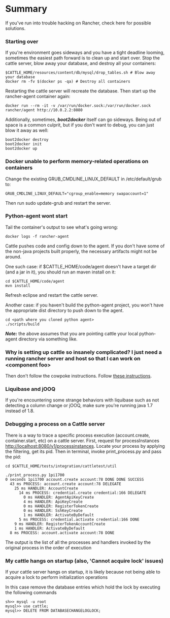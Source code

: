 # Summary
If you've run into trouble hacking on Rancher, check here for possible solutions.

### Starting over
If you're environment goes sideways and you have a tight deadline looming, sometimes the easiest path forward is to clean up and start over. Stop the cattle server, blow away your database, and destroy all your containers:
```
$CATTLE_HOME/resources/content/db/mysql/drop_tables.sh # Blow away your database
docker rm -fv $(docker ps -qa) # Destroy all containers
```
Restarting the cattle server will recreate the database. Then start up the rancher-agent container again:
```
docker run --rm -it -v /var/run/docker.sock:/var/run/docker.sock rancher/agent http://10.0.2.2:8080
```
Additionally, sometimes, ***boot2docker*** itself can go sideways. Being out of space is a common culprit, but if you don't want to debug, you can just blow it away as well:
```
boot2docker destroy
boot2docker init
boot2docker up
```
### Docker unable to perform memory-related operations on containers
Change the existing GRUB_CMDLINE_LINUX_DEFAULT in /etc/default/grub to:
 
```GRUB_CMDLINE_LINUX_DEFAULT="cgroup_enable=memory swapaccount=1"```
 
Then run sudo update-grub and restart the server.

### Python-agent wont start
Tail the container's output to see what's going wrong:
```
docker logs -f rancher-agent
```
Cattle pushes code and config down to the agent. If you don't have some of the non-java projects built properly, the necessary artifacts might not be around.

One such case: if $CATTLE_HOME/code/agent doesn't have a target dir (and a jar in it), you should run an maven install on it:
```
cd $CATTLE_HOME/code/agent
mvn install
```
Refresh eclipse and restart the cattle server.

Another case: if you haven't build the python-agent project, you won't have the appropriate dist directory to push down to the agent. 
```
cd <path where you cloned python agent>
./scripts/build
```
***Note:*** the above assumes that you are pointing cattle your local python-agent directory via something like.

### Why is setting up cattle so insanely complicated? I just need a running rancher server and host so that I can work on &lt;component foo&gt;
Then don't follow the cowpoke instructions. Follow [these instructions](https://github.com/rancherio/rancher#management-server).

### Liquibase and jOOQ
If you're encountering some strange behaviors with liquibase such as not detecting a column change or jOOQ, make sure you're running java 1.7 instead of 1.8.

### Debugging a process on a Cattle server
There is a way to trace a specific process execution (account.create, container.start, etc) on a cattle server. 
First, request for processInstances [http://localhost:8080/v1/processinstances](http://localhost:8080/v1/processinstances). Locate your process by applying the filtering, get its pid.
Then in terminal, invoke print_process.py and pass the pid:
```
cd $CATTLE_HOME/tests/integration/cattletest/util

./print_process.py 1pi1700
0 seconds 1pi1700 account.create account:78 DONE DONE SUCCESS
  43 ms PROCESS: account.create account:78 DELEGATE
    25 ms HANDLER: AccountCreate
      14 ms PROCESS: credential.create credential:166 DELEGATE
        0 ms HANDLER: AgentApiKeyCreate
        4 ms HANDLER: ApiKeyCreate
        0 ms HANDLER: RegisterTokenCreate
        0 ms HANDLER: SshKeyCreate
        1 ms HANDLER: ActivateByDefault
      5 ms PROCESS: credential.activate credential:166 DONE
    9 ms HANDLER: RegisterTokenAccountCreate
    1 ms HANDLER: ActivateByDefault
  8 ms PROCESS: account.activate account:78 DONE
```
The output is the list of all the processes and handlers invoked by the original process in the order of execution


### My cattle hangs on startup (also, 'Cannot acquire lock' issues)

If your cattle server hangs on startup, it is likely because not being able to acquire a lock to perform initialization operations

In this case remove the database entries which hold the lock by executing the following commands

```
sh>> mysql -u root
mysql>> use cattle;
mysql>> DELETE FROM DATABASECHANGELOGLOCK;
```